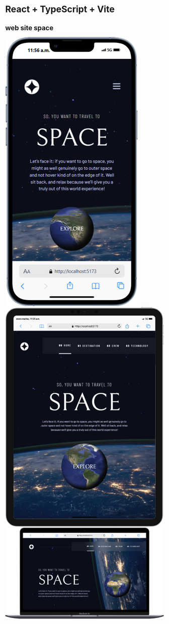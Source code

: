# React + TypeScript + Vite
## web site space

![Descripción alternativa](./public/screenshotMobile.png)
![Descripción alternativa](./public/screenshotTablet.png)
![Descripción alternativa](./public/screenshotDesktop.png)

